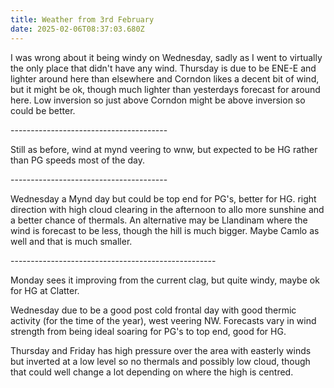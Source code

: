 ```yaml
---
title: Weather from 3rd February
date: 2025-02-06T08:37:03.680Z
---
```

I was wrong about it being windy on Wednesday, sadly as I went to virtually the only place that didn't have any wind.  Thursday is due to be ENE-E and lighter around here than elsewhere and Corndon likes a decent bit of wind, but it might be ok, though much lighter than yesterdays forecast for around here.  Low inversion so just above Corndon might be above inversion so could be better.

\---------------------------------------

Still as before, wind at mynd veering to wnw, but expected to be HG rather than PG speeds most of the day.

\---------------------------------------

Wednesday a Mynd day but could be top end for PG's, better for HG.  right direction with high cloud clearing in the afternoon to allo more sunshine and a better chance of thermals.  An alternative may be Llandinam where the wind is forecast to be less, though the hill is much bigger.  Maybe Camlo as well and that is much smaller.

\---------------------------------------------------

Monday sees it improving from the current clag, but quite windy, maybe ok for HG at Clatter.

Wednesday due to be a good post cold frontal day with good thermic activity (for the time of the year), west veering NW.  Forecasts vary in wind strength from being ideal soaring for PG's to top end, good for HG.

Thursday and Friday has high pressure over the area with easterly winds but inverted at a low level so no thermals and possibly low cloud, though that could well change a lot depending on where the high is centred.